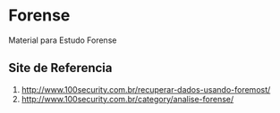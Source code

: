 <h1>Forense</h1>
Material para Estudo Forense


<h2>Site de Referencia</h2>


1) http://www.100security.com.br/recuperar-dados-usando-foremost/
2) http://www.100security.com.br/category/analise-forense/



